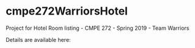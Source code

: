 # cmpe272WarriorsHotel
Project for Hotel Room listing - CMPE 272 - Spring 2019 - Team Warriors 

Details are available here: 
